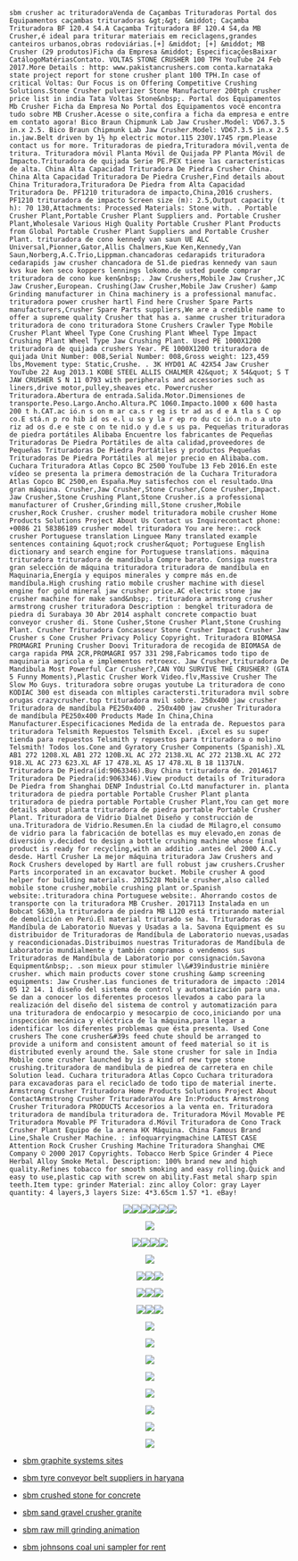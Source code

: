 
```
sbm crusher ac trituradoraVenda de Caçambas Trituradoras Portal dos Equipamentos caçambas trituradoras &gt;&gt; &middot; Caçamba Trituradora BF 120.4 S4.A Caçamba Trituradora BF 120.4 S4,da MB Crusher,é ideal para triturar materiais em reciclagens,grandes canteiros urbanos,obras rodoviárias.[+] &middot; [+] &middot; MB Crusher (29 produtos)Ficha da Empresa &middot; EspecificaçõesBaixar CatálogoMatériasContato. VOLTAS STONE CRUSHER 100 TPH YouTube 24 Feb 2017.More Details : http: www.pakistancrushers.com conta.karnataka state project report for stone crusher plant 100 TPH.In case of critical Voltas: Our Focus is on Offering Competitive Crushing Solutions.Stone Crusher pulverizer Stone Manufacturer 200tph crusher price list in india Tata Voltas Stone&nbsp;. Portal dos Equipamentos Mb Crusher Ficha da Empresa No Portal dos Equipamentos você encontra tudo sobre MB Crusher.Acesse o site,confira a ficha da empresa e entre em contato agora! Bico Braun Chipmunk Lab Jaw Crusher.Model: VD67.3.5 in.x 2.5. Bico Braun Chipmunk Lab Jaw Crusher.Model: VD67.3.5 in.x 2.5 in.jaw.Belt driven by 1½ hp electric motor.115 230V.1745 rpm.Please contact us for more. Trituradoras de piedra,Trituradora móvil,venta de tritura. Trituradora móvil Planta Móvil de Quijada PP Planta Móvil de Impacto.Trituradora de quijada Serie PE.PEX tiene las características de alta. China Alta Capacidad Trituradora De Piedra Crusher China. China Alta Capacidad Trituradora De Piedra Crusher,Find details about China Trituradora,Trituradora De Piedra from Alta Capacidad Trituradora De. PF1210 trituradora de impacto,China,2016 crushers. PF1210 trituradora de impacto Screen size (m): 2.5,Output capacity (t h): 70 130,Attachments: Processed Materials: Stone with. . Portable Crusher Plant,Portable Crusher Plant Suppliers and. Portable Crusher Plant,Wholesale Various High Quality Portable Crusher Plant Products from Global Portable Crusher Plant Suppliers and Portable Crusher Plant. trituradora de cono kennedy van saun UE ALC Universal,Pionner,Gator,Allis Chalmers,Kue Ken,Kennedy,Van Saun,Norberg,A.C.Trio,Lippman.chancadoras cedarapids trituradora cedarapids jaw crusher chancadora de 51.de piedras kennedy van saun kvs kue ken seco koppers lennings lokomo.de usted puede comprar trituradora de cono kue ken&nbsp;. Jaw Crushers,Mobile Jaw Crusher,JC Jaw Crusher,European. Crushing(Jaw Crusher,Mobile Jaw Crusher) &amp Grinding manufacturer in China machinery is a professional manufac. trituradora power crusher hartl Find here Crusher Spare Parts manufacturers,Crusher Spare Parts suppliers,We are a credible name to offer a supreme quality Crusher that has a. sanme crusher trituradora trituradora de cono trituradora Stone Crushers Crawler Type Mobile Crusher Plant Wheel Type Cone Crushing Plant Wheel Type Impact Crushing Plant Wheel Type Jaw Crushing Plant. Used PE 1000X1200 trituradora de quijada crushers Year. PE 1000X1200 trituradora de quijada Unit Number: 008,Serial Number: 008,Gross weight: 123,459 lbs,Movement type: Static,Crushe. . 3K HYD01 AC 42X54 Jaw Crusher YouTube 22 Aug 2013.1 KOBE STEEL ALLIS CHALMER 42&quot; X 54&quot; S T JAW CRUSHER S N 11 0793 with peripherals and accessories such as liners,drive motor,pulley,sheaves etc. Powercrusher Trituradora.Abertura de entrada.Salida.Motor.Dimensiones de transporte.Peso.Largo.Ancho.Altura.PC 1060.Impacto.1000 x 600 hasta 200 t h.CAT.ac ió.n s on m ar ca.s r eg is tr ad as d e A tla s C op co.E stá.n p ro hib id os e.l u so y la r ep ro du cc ió.n n.o a uto riz ad os d.e e ste c on te nid.o y d.e s us pa. Pequeñas trituradoras de piedra portátiles Alibaba Encuentre los fabricantes de Pequeñas Trituradoras De Piedra Portátiles de alta calidad,proveedores de Pequeñas Trituradoras De Piedra Portátiles y productos Pequeñas Trituradoras De Piedra Portátiles al mejor precio en Alibaba.com. Cuchara Trituradora Atlas Copco BC 2500 YouTube 13 Feb 2016.En este vídeo se presenta la primera demostración de la Cuchara Trituradora Atlas Copco BC 2500,en España.Muy satisfechos con el resultado.Una gran máquina. Crusher,Jaw Crusher,Stone Crusher,Cone Crusher,Impact. Jaw Crusher,Stone Crushing Plant,Stone Crusher.is a professional manufacturer of Crusher,Grinding mill,Stone crusher,Mobile crusher,Rock Crusher. crusher model trituradora mobile crusher Home Products Solutions Project About Us Contact us Inquirecontact phone: +0086 21 58386189 crusher model trituradora You are here:. rock crusher Portuguese translation Linguee Many translated example sentences containing &quot;rock crusher&quot; Portuguese English dictionary and search engine for Portuguese translations. máquina trituradora trituradora de mandíbula Compre barato. Consiga nuestra gran selección de máquina trituradora trituradora de mandíbula en Maquinaria,Energía y equipos minerales y compre más en.de mandíbula.High crushing ratio mobile crusher machine with diesel engine for gold mineral jaw crusher price.AC electric stone jaw crusher machine for make sand&nbsp;. trituradora armstrong crusher armstrong crusher trituradora Description : bengkel trituradora de piedra di Surabaya 30 Abr 2014 asphalt concrete compactio buat conveyor crusher di. Stone Cusher,Stone Crusher Plant,Stone Crushing Plant. Crusher Trituradora Concasseur Stone Crusher Impact Crusher Jaw Crusher s Cone Crusher Privacy Policy Copyright. Trituradora BIOMASA PROMAGRI Pruning Crusher Doovi Trituradora de recogida de BIOMASA de carga rapida PMA 2CR,PROMAGRI 957 331 298,Fabricamos todo tipo de maquinaria agricola e implementos retroexc. Jaw Crusher,trituradora De Mandibula Most Powerful Car Crusher?,CAN YOU SURVIVE THE CRUSHER? (GTA 5 Funny Moments),Plastic Crusher Work Video.flv,Massive Crusher The Slow Mo Guys. trituradora sobre orugas youtube La trituradora de cono KODIAC 300 est diseada con mltiples caractersti.trituradora mvil sobre orugas crazycrusher.top trituradora mvil sobre. 250x400 jaw crusher Trituradora de mandíbula PE250x400 . 250x400 jaw crusher Trituradora de mandíbula PE250x400 Products Made In China,China Manufacturer.Especificaciones Medida de la entrada de. Repuestos para trituradora Telsmith Repuestos Telsmith Excel. ¡Excel es su super tienda para repuestos Telsmith y repuestos para trituradora o molino Telsmith! Todos los.Cone and Gyratory Crusher Components (Spanish).XL AB1 272 1208.XL AB1 272 120B.XL AC 272 2138.XL AC 272 213B.XL AC 272 918.XL AC 273 623.XL AF 17 478.XL AS 17 478.XL B 18 1137LN. Trituradora De Piedra(id:9063346).Buy China trituradora de. 2014617 Trituradora De Piedra(id:9063346).View product details of Trituradora De Piedra from Shanghai DENP Industrial Co.Ltd manufacturer in. planta trituradora de piedra portable Portable Crusher Plant planta trituradora de piedra portable Portable Crusher Plant,You can get more details about planta trituradora de piedra portable Portable Crusher Plant. Trituradora de Vidrio Dialnet Diseño y construcción de una.Trituradora de Vidrio.Resumen.En la ciudad de Milagro,el consumo de vidrio para la fabricación de botellas es muy elevado,en zonas de diversión y.decided to design a bottle crushing machine whose final product is ready for recycling,with an additio .antes del 2000 A.C.y desde. Hartl Crusher La mejor máquina trituradora Jaw Crushers and Rock Crushers developed by Hartl are full robust jaw crushers.Crusher Parts incorporated in an excavator bucket. Mobile crusher A good helper for building materials. 2015228 Mobile crusher,also called mobile stone crusher,mobile crushing plant or.Spanish website:.trituradora china Portuguese website:. Ahorrando costos de transporte con la trituradora MB Crusher. 2017113 Instalada en un Bobcat S630,la trituradora de piedra MB L120 está triturando material de demolición en Perú.El material triturado se ha. Trituradoras de Mandíbula de Laboratorio Nuevas y Usadas a la. Savona Equipment es su distribuidor de Trituradoras de Mandíbula de Laboratorio nuevas,usadas y reacondicionadas.Distribuimos nuestras Trituradoras de Mandíbula de Laboratorio mundialmente y también compramos o vendemos sus Trituradoras de Mandíbula de Laboratorio por consignación.Savona Equipment&nbsp;. .son mieux pour stimuler l\&#39industrie minière crusher. which main products cover stone crushing &amp screening equipments: Jaw Crusher.Las funciones de trituradora de impacto :2014 05 12 14. 1 diseño del sistema de control y automatización para una. Se dan a conocer los diferentes procesos llevados a cabo para la realización del diseño del sistema de control y automatización para una trituradora de endocarpio y mesocarpio de coco,iniciando por una inspección mecánica y eléctrica de la máquina,para llegar a identificar los diferentes problemas que ésta presenta. Used Cone crushers The cone crusher&#39s feed chute should be arranged to provide a uniform and consistent amount of feed material so it is distributed evenly around the. Sale stone crusher for sale in India Mobile cone crusher launched by is a kind of new type stone crushing.trituradora de mandibula de piedrea de carretera en chile Solution lead. Cuchara trituradora Atlas Copco Cuchara trituradora para excavadoras para el reciclado de todo tipo de material inerte. Armstrong Crusher Trituradora Home Products Solutions Project About ContactArmstrong Crusher TrituradoraYou Are In:Products Armstrong Crusher Trituradora PRODUCTS Accesorios a la venta en. Trituradora trituradora de mandíbula trituradora de. Trituradora Móvil Movable PE Trituradora Movable PF Trituradora d.Móvil Trituradora de Cono Track Crusher Plant Equipo de la arena HX Máquina. China Famous Brand Line,Shale Crusher Machine. : infoquarryingmachine LATEST CASE Attention Rock Crusher Crushing Machine Trituradora Shanghai CME Company © 2000 2017 Copyrights. Tobacco Herb Spice Grinder 4 Piece Herbal Alloy Smoke Metal. Description: 100% brand new and high quality.Refines tobacco for smooth smoking and easy rolling.Quick and easy to use,plastic cap with screw on ability.Fast metal sharp spin teeth.Item type: grinder Material: zinc alloy Color: gray Layer quantity: 4 layers,3 layers Size: 4*3.65cm 1.57 *1. eBay! 
```

<div align="center">
  
<a rel="nofollow" href="https://m.shibang-china.com?f=github&k=sbm+crusher+ac+trituradora"><img src="https://static.shibang-china.com/en/l.png"></a><img src="https://static.shibang-china.com/en/hw.png"><a rel="nofollow" href="https://m.shibang-china.com/product/?f=github&k=sbm+crusher+ac+trituradora"><img src="https://static.shibang-china.com/en/p.png"></a><a rel="nofollow" href="https://m.shibang-china.com/cases/?f=github&k=sbm+crusher+ac+trituradora"><img src="https://static.shibang-china.com/en/c.png"></a><a rel="nofollow" href="https://m.shibang-china.com/news/?f=github&k=sbm+crusher+ac+trituradora"><img src="https://static.shibang-china.com/en/n.png"></a><a rel="nofollow" href="https://m.shibang-china.com?f=github&k=sbm+crusher+ac+trituradora"><img src="https://static.shibang-china.com/en/m.png"></a>

<a rel="nofollow" href="https://m.shibang-china.com/product/?f=github&k=sbm+crusher+ac+trituradora"><img src="https://static.shibang-china.com/en/b.jpg"></a>
  
<a rel="nofollow" href="https://m.shibang-china.com/solution-aggregate.html?f=github&k=sbm+crusher+ac+trituradora"><img src="https://static.shibang-china.com/en/a.jpg"></a><a rel="nofollow" href="https://m.shibang-china.com/solution-mine.html?f=github&k=sbm+crusher+ac+trituradora"><img src="https://static.shibang-china.com/en/m.jpg"></a><a rel="nofollow" href="https://m.shibang-china.com/solution-mill.html?f=github&k=sbm+crusher+ac+trituradora"><img src="https://static.shibang-china.com/en/g.jpg"></a><a rel="nofollow" href="https://m.shibang-china.com/solution-epc.html?f=github&k=sbm+crusher+ac+trituradora"><img src="https://static.shibang-china.com/en/e.jpg"></a>

<a rel="nofollow" href="https://m.shibang-china.com/product/?f=github&k=sbm+crusher+ac+trituradora"><img src="https://static.shibang-china.com/en/a-p.png"></a>

<a rel="nofollow" href="https://m.shibang-china.com/product/crusher/c6x.html?f=github&k=sbm+crusher+ac+trituradora"><img src="https://static.shibang-china.com/en/j.jpg"></a><a rel="nofollow" href="https://m.shibang-china.com/product/crusher/ci5x.html?f=github&k=sbm+crusher+ac+trituradora"><img src="https://static.shibang-china.com/en/i.jpg"></a><a rel="nofollow" href="https://m.shibang-china.com/product/crusher/hst.html?f=github&k=sbm+crusher+ac+trituradora"><img src="https://static.shibang-china.com/en/c.jpg"></a>

<a rel="nofollow" href="https://m.shibang-china.com/product/mill/mtw.html?f=github&k=sbm+crusher+ac+trituradora"><img src="https://static.shibang-china.com/en/mtw.jpg"></a><a rel="nofollow" href="https://m.shibang-china.com/product/mill/scm.html?f=github&k=sbm+crusher+ac+trituradora"><img src="https://static.shibang-china.com/en/scm.jpg"></a><a rel="nofollow" href="https://m.shibang-china.com/product/mill/lm.html?f=github&k=sbm+crusher+ac+trituradora"><img src="https://static.shibang-china.com/en/lm.jpg"></a>

<a rel="nofollow" href="https://m.shibang-china.com/product/sand/vsi6x.html?f=github&k=sbm+crusher+ac+trituradora"><img src="https://static.shibang-china.com/en/6x.jpg"></a><a rel="nofollow" href="https://m.shibang-china.com/product/sand/vu.html?f=github&k=sbm+crusher+ac+trituradora"><img src="https://static.shibang-china.com/en/vu.jpg"></a><a rel="nofollow" href="https://m.shibang-china.com/product/mobile/klun.html?f=github&k=sbm+crusher+ac+trituradora"><img src="https://static.shibang-china.com/en/k.jpg"></a>

<a rel="nofollow" href="https://m.shibang-china.com/cases/?f=github&k=sbm+crusher+ac+trituradora"><img src="https://static.shibang-china.com/en/case.png"></a>

<a rel="nofollow" href="https://m.shibang-china.com/cases/aggregate/202.html?f=github&k=sbm+crusher+ac+trituradora"><img src="https://static.shibang-china.com/en/c-1.jpg"></a>

<a rel="nofollow" href="https://m.shibang-china.com/cases/aggregate/203.html?f=github&k=sbm+crusher+ac+trituradora"><img src="https://static.shibang-china.com/en/c-2.jpg"></a>

<a rel="nofollow" href="https://m.shibang-china.com/cases/mill/123.html?f=github&k=sbm+crusher+ac+trituradora"><img src="https://static.shibang-china.com/en/c-3.jpg"></a>

<a rel="nofollow" href="https://m.shibang-china.com/contact_us.html?f=github&k=sbm+crusher+ac+trituradora"><img src="https://static.shibang-china.com/en/contact.png"></a>

<a rel="nofollow" href="https://swt.shibang-china.com/?f=github&k=sbm+crusher+ac+trituradora"><img src="https://static.shibang-china.com/en/chat.png"></a>

<a rel="nofollow" href="https://whatsapp.shibangsoft.com/WhatsApp.php?f=github&k=sbm+crusher+ac+trituradora"><img src="https://static.shibang-china.com/en/whatsapp.png"></a>

<a rel="nofollow" href="https://m.shibang-china.com/?f=github&k=sbm+crusher+ac+trituradora"><img src="https://static.shibang-china.com/en/website.png"></a>

</div>


* [sbm graphite systems sites](sbm%20graphite%20systems%20sites.md)

* [sbm tyre conveyor belt suppliers in haryana](sbm%20tyre%20conveyor%20belt%20suppliers%20in%20haryana.md)

* [sbm crushed stone for concrete](sbm%20crushed%20stone%20for%20concrete.md)

* [sbm sand gravel crusher granite](sbm%20sand%20gravel%20crusher%20granite.md)

* [sbm raw mill grinding animation](sbm%20raw%20mill%20grinding%20animation.md)

* [sbm johnsons coal uni sampler for rent](sbm%20johnsons%20coal%20uni%20sampler%20for%20rent.md)